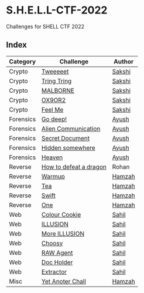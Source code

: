 # S.H.E.L.L-CTF-2022

Challenges for SHELL CTF 2022

## Index

| Category  | Challenge                                                            | Author | 
| --------- | -------------------------------------------------------------------- |------- |
| Crypto    | [Tweeeeet](crypto/Tweeeeet)                                          | [Sakshi](https://www.linkedin.com/in/ayushvarma1124/) |
| Crypto    | [Tring Tring](crypto/Tring%20Tring)                                  | [Sakshi](https://www.linkedin.com/in/ayushvarma1124/) |
| Crypto    | [MALBORNE](crypto/MALBORNE)                                          | [Sakshi](https://www.linkedin.com/in/ayushvarma1124/) |
| Crypto    | [OX9OR2](crypto/OX9OR2)                                              | [Sakshi](https://www.linkedin.com/in/ayushvarma1124/) |
| Crypto    | [Feel Me](crypto/Feel%20Me)                                          | [Sakshi](https://www.linkedin.com/in/ayushvarma1124/) |
| Forensics | [Go deep!](Forensics/Go%20deep!)                                     | [Ayush](https://www.linkedin.com/in/ayushvarma1124/)  |
| Forensics | [Alien Communication](Forensics/Alien%20Communication)               | [Ayush](https://www.linkedin.com/in/ayushvarma1124/)  |
| Forensics | [Secret Document](Forensics/Secret%20Document)                       | [Ayush](https://www.linkedin.com/in/ayushvarma1124/)  |
| Forensics | [Hidden somewhere](Forensics/Hidden%20Somewhere)                               | [Ayush](https://www.linkedin.com/in/ayushvarma1124/)  |
| Forensics | [Heaven](Forensics/seven%20heaven)                                           | [Ayush](https://www.linkedin.com/in/ayushvarma1124/)  |
| Reverse   | [How to defeat a dragon](rev/How%20to%20defeat%20a%20dragon)         | Rohan  |
| Reverse   | [Warmup](rev/warmup)                                                 | [Hamzah](https://www.linkedin.com/in/ahmedhamzah/) |
| Reverse   | [Tea](rev/tea)                                                       | [Hamzah](https://www.linkedin.com/in/ahmedhamzah/) |
| Reverse   | [Swift](rev/swift)                                                   | [Hamzah](https://www.linkedin.com/in/ahmedhamzah/) |
| Reverse   | [One](rev/one)                                                       | [Hamzah](https://www.linkedin.com/in/ahmedhamzah/) |
| Web       | [Colour Cookie](web/Colour%20Cookie)                                 | [Sahil](https://www.linkedin.com/in/sahil-dharme-096114220/)  |
| Web       | [ILLUSION](web/ILLUSION)                                             | [Sahil](https://www.linkedin.com/in/sahil-dharme-096114220/)  |
| Web       | [More ILLUSION](web/More%20ILLUSION)                                 | [Sahil](https://www.linkedin.com/in/sahil-dharme-096114220/)  |
| Web       | [Choosy](web/Choosy)                                                 | [Sahil](https://www.linkedin.com/in/sahil-dharme-096114220/)  |
| Web       | [RAW Agent](web/RAW%20Agent)                                         | [Sahil](https://www.linkedin.com/in/sahil-dharme-096114220/)  |
| Web       | [Doc Holder](web/Doc%20Holder)                                       | [Sahil](https://www.linkedin.com/in/sahil-dharme-096114220/)  |
| Web       | [Extractor](web/Extractor)                                           | [Sahil](https://www.linkedin.com/in/sahil-dharme-096114220/)  |
| Misc      | [Yet Anoter Chall](Misc/yet_another_chall)                           | [Hamzah](https://www.linkedin.com/in/ahmedhamzah/) |
